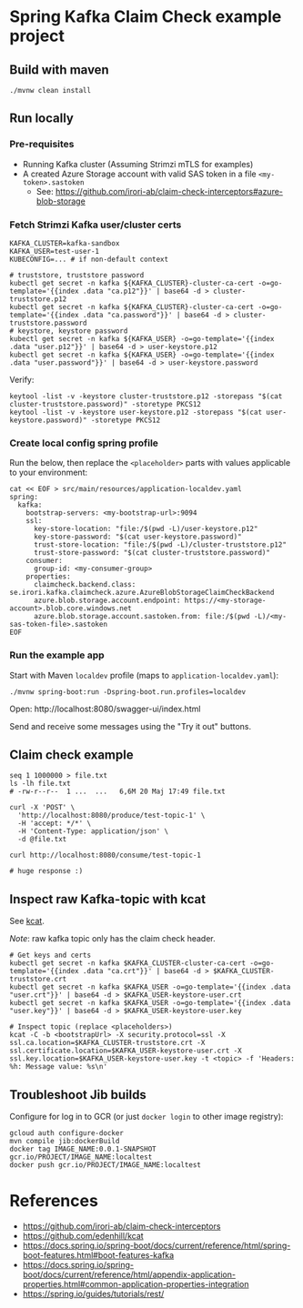 # Spring Kafka Claim Check example project

## Build with maven

```
./mvnw clean install
```

## Run locally

### Pre-requisites
* Running Kafka cluster (Assuming Strimzi mTLS for examples)
* A created Azure Storage account with valid SAS token in a file `<my-token>.sastoken`
    - See: https://github.com/irori-ab/claim-check-interceptors#azure-blob-storage
    

### Fetch Strimzi Kafka user/cluster certs
```
KAFKA_CLUSTER=kafka-sandbox
KAFKA_USER=test-user-1
KUBECONFIG=... # if non-default context

# truststore, truststore password
kubectl get secret -n kafka ${KAFKA_CLUSTER}-cluster-ca-cert -o=go-template='{{index .data "ca.p12"}}' | base64 -d > cluster-truststore.p12
kubectl get secret -n kafka ${KAFKA_CLUSTER}-cluster-ca-cert -o=go-template='{{index .data "ca.password"}}' | base64 -d > cluster-truststore.password
# keystore, keystore password
kubectl get secret -n kafka ${KAFKA_USER} -o=go-template='{{index .data "user.p12"}}' | base64 -d > user-keystore.p12
kubectl get secret -n kafka ${KAFKA_USER} -o=go-template='{{index .data "user.password"}}' | base64 -d > user-keystore.password
```

Verify:
```
keytool -list -v -keystore cluster-truststore.p12 -storepass "$(cat cluster-truststore.password)" -storetype PKCS12
keytool -list -v -keystore user-keystore.p12 -storepass "$(cat user-keystore.password)" -storetype PKCS12
```

### Create local config spring profile

Run the below, then replace the `<placeholder>` parts with values applicable to your environment:
```
cat << EOF > src/main/resources/application-localdev.yaml
spring:
  kafka:
    bootstrap-servers: <my-bootstrap-url>:9094
    ssl:
      key-store-location: "file:/$(pwd -L)/user-keystore.p12"
      key-store-password: "$(cat user-keystore.password)"
      trust-store-location: "file:/$(pwd -L)/cluster-truststore.p12"
      trust-store-password: "$(cat cluster-truststore.password)"
    consumer:
      group-id: <my-consumer-group>
    properties:
      claimcheck.backend.class: se.irori.kafka.claimcheck.azure.AzureBlobStorageClaimCheckBackend
      azure.blob.storage.account.endpoint: https://<my-storage-account>.blob.core.windows.net
      azure.blob.storage.account.sastoken.from: file:/$(pwd -L)/<my-sas-token-file>.sastoken
EOF
```

### Run the example app
Start with Maven `localdev` profile (maps to `application-localdev.yaml`):
```
./mvnw spring-boot:run -Dspring-boot.run.profiles=localdev
```

Open: http://localhost:8080/swagger-ui/index.html

Send and receive some messages using the "Try it out" buttons.

## Claim check example
```
seq 1 1000000 > file.txt
ls -lh file.txt 
# -rw-r--r--  1 ...  ...   6,6M 20 Maj 17:49 file.txt

curl -X 'POST' \
  'http://localhost:8080/produce/test-topic-1' \
  -H 'accept: */*' \
  -H 'Content-Type: application/json' \
  -d @file.txt
  
curl http://localhost:8080/consume/test-topic-1

# huge response :)
```

## Inspect raw Kafka-topic with kcat
See [kcat](https://github.com/edenhill/kcat).

*Note*: raw kafka topic only has the claim check header.

```
# Get keys and certs
kubectl get secret -n kafka $KAFKA_CLUSTER-cluster-ca-cert -o=go-template='{{index .data "ca.crt"}}' | base64 -d > $KAFKA_CLUSTER-truststore.crt
kubectl get secret -n kafka $KAFKA_USER -o=go-template='{{index .data "user.crt"}}' | base64 -d > $KAFKA_USER-keystore-user.crt
kubectl get secret -n kafka $KAFKA_USER -o=go-template='{{index .data "user.key"}}' | base64 -d > $KAFKA_USER-keystore-user.key

# Inspect topic (replace <placeholders>)
kcat -C -b <bootstrapUrl> -X security.protocol=ssl -X ssl.ca.location=$KAFKA_CLUSTER-truststore.crt -X ssl.certificate.location=$KAFKA_USER-keystore-user.crt -X ssl.key.location=$KAFKA_USER-keystore-user.key -t <topic> -f 'Headers: %h: Message value: %s\n'
```

## Troubleshoot Jib builds

Configure for log in to GCR (or just `docker login` to other image registry):
```
gcloud auth configure-docker
mvn compile jib:dockerBuild
docker tag IMAGE_NAME:0.0.1-SNAPSHOT gcr.io/PROJECT/IMAGE_NAME:localtest
docker push gcr.io/PROJECT/IMAGE_NAME:localtest
```

# References
* https://github.com/irori-ab/claim-check-interceptors
* https://github.com/edenhill/kcat
* https://docs.spring.io/spring-boot/docs/current/reference/html/spring-boot-features.html#boot-features-kafka
* https://docs.spring.io/spring-boot/docs/current/reference/html/appendix-application-properties.html#common-application-properties-integration
* https://spring.io/guides/tutorials/rest/
